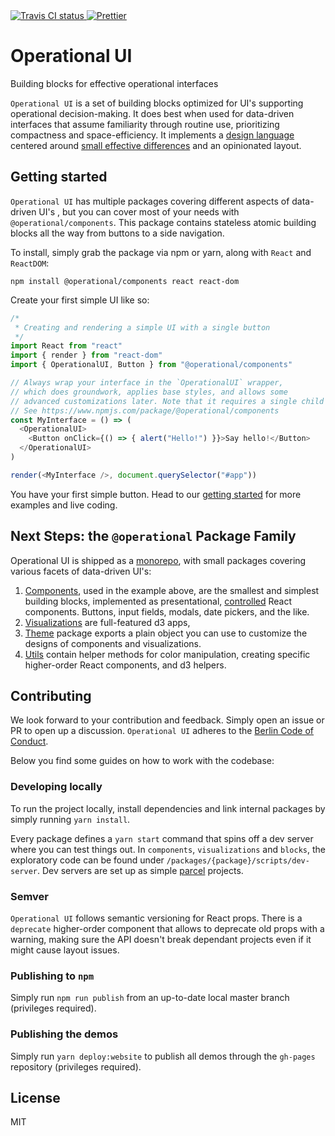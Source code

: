 <a href="https://travis-ci.org/Contiamo/operational-ui" target="_blank">
  <img src="https://img.shields.io/travis/Contiamo/operational-ui.svg" alt="Travis CI status">
</a>
<a href="https://github.com/prettier/prettier" target="_blank">
  <img src="https://img.shields.io/badge/code_style-prettier-ff69b4.svg?style=flat-square" alt="Prettier">
</a>

# Operational UI

Building blocks for effective operational interfaces

`Operational UI` is a set of building blocks optimized for UI's supporting operational decision-making. It does best when used for data-driven interfaces that assume familiarity through routine use, prioritizing compactness and space-efficiency. It implements a [design language](https://ui.contiamo.com/docs/design-guidelines) centered around [small effective differences](https://twitter.com/edwardtufte/status/450076034759524352) and an opinionated layout.

## Getting started

`Operational UI` has multiple packages covering different aspects of data-driven UI's , but you can cover most of your needs with `@operational/components`. This package contains stateless atomic building blocks all the way from buttons to a side navigation.

To install, simply grab the package via npm or yarn, along with `React` and `ReactDOM`:

`npm install @operational/components react react-dom`

Create your first simple UI like so:

```javascript
/*
 * Creating and rendering a simple UI with a single button
 */
import React from "react"
import { render } from "react-dom"
import { OperationalUI, Button } from "@operational/components"

// Always wrap your interface in the `OperationalUI` wrapper, 
// which does groundwork, applies base styles, and allows some 
// advanced customizations later. Note that it requires a single child element.
// See https://www.npmjs.com/package/@operational/components
const MyInterface = () => (
  <OperationalUI>
    <Button onClick={() => { alert("Hello!") }}>Say hello!</Button>
  </OperationalUI>
)

render(<MyInterface />, document.querySelector("#app"))
```

You have your first simple button. Head to our [getting started](https://ui.contiamo.com/getting-started) for more examples and live coding.

## Next Steps: the `@operational` Package Family

Operational UI is shipped as a [monorepo](https://danluu.com/monorepo/), with small packages covering various facets of data-driven UI's:
1. [Components](https://ui.contiamo.com/components), used in the example above, are the smallest and simplest building blocks, implemented as presentational, [controlled](https://reactjs.org/docs/forms.html#controlled-components) React components. Buttons, input fields, modals, date pickers, and the like.
1. [Visualizations](https://ui.contiamo.com/visualizations) are full-featured d3 apps, 
1. [Theme](https://github.com/Contiamo/operational-ui/tree/master/packages/theme) package exports a plain object you can use to customize the designs of components and visualizations.
1. [Utils](https://github.com/Contiamo/operational-ui/tree/master/packages/utils) contain helper methods for color manipulation, creating specific higher-order React components, and d3 helpers.

## Contributing

We look forward to your contribution and feedback. Simply open an issue or PR to open up a discussion. `Operational UI` adheres to the [Berlin Code of Conduct](http://berlincodeofconduct.org).

Below you find some guides on how to work with the codebase:

### Developing locally

To run the project locally, install dependencies and link internal packages by simply running `yarn install`.

Every package defines a `yarn start` command that spins off a dev server where you can test things out. In `components`, `visualizations` and `blocks`, the exploratory code can be found under `/packages/{package}/scripts/dev-server`. Dev servers are set up as simple [parcel](https://parceljs.org) projects.

### Semver

`Operational UI` follows semantic versioning for React props. There is a `deprecate` higher-order component that allows to deprecate old props with a warning, making sure the API doesn't break dependant projects even if it might cause layout issues.

### Publishing to `npm`

Simply run `npm run publish` from an up-to-date local master branch (privileges required).

### Publishing the demos

Simply run `yarn deploy:website` to publish all demos through the `gh-pages` repository (privileges required).

## License

MIT
